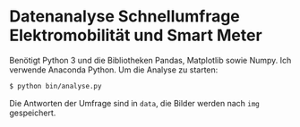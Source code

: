 # Datenanalyse Schnellumfrage Elektromobilität und Smart Meter

Benötigt Python 3 und die Bibliotheken Pandas, Matplotlib sowie Numpy.
Ich verwende Anaconda Python. Um die Analyse zu starten:

```bash
$ python bin/analyse.py
```

Die Antworten der Umfrage sind in ``data``, die Bilder werden nach
``img`` gespeichert.

